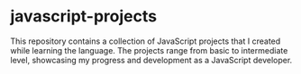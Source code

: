 # javascript-projects
This repository contains a collection of JavaScript projects that I created while learning the language. The projects range from basic to intermediate level, showcasing my progress and development as a JavaScript developer.
